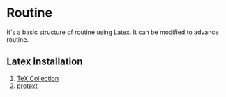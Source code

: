 # Routine
It's a basic structure of routine using Latex. It can be modified to advance routine.
## Latex installation
01. [TeX Collection](https://www.tug.org/texcollection/)
02. [protext](https://ftp.math.utah.edu/pub/tex/historic/systems/)